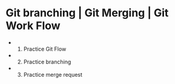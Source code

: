 # Git branching | Git Merging | Git Work Flow

- 1. Practice Git Flow
- 2. Practice branching
- 3. Practice merge request
